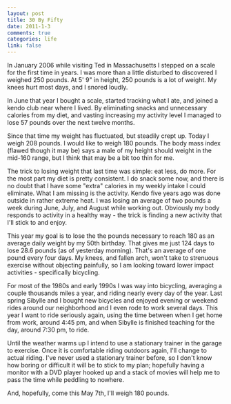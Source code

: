 ```yaml
--- 
layout: post
title: 30 By Fifty
date: 2011-1-3
comments: true
categories: life
link: false
---
```

In January 2006 while visiting Ted in Massachusetts I stepped on a scale for the first time in years. I was more than a little disturbed to discovered I weighed 250 pounds. At 5' 9" in height, 250 pounds is a lot of weight. My knees hurt most days, and I snored loudly.

In June that year I bought a scale, started tracking what I ate, and joined a kendo club near where I lived. By eliminating snacks and unnecessary calories from my diet, and vasting increasing my activity level I managed to lose 57 pounds over the next twelve months.

Since that time my weight has fluctuated, but steadily crept up. Today I weigh 208 pounds. I would like to weigh 180 pounds. The body mass index (flawed though it may be) says a male of my height should weight in the mid-160 range, but I think that may be a bit too thin for me.

The trick to losing weight that last time was simple: eat less, do more. For the most part my diet is pretty consistent. I do snack some now, and there is no doubt that I have some "extra" calories in my weekly intake I could eliminate. What I am missing is the activity. Kendo five years ago was done outside in rather extreme heat. I was losing an average of two pounds a week during June, July, and August while working out. Obviously my body responds to activity in a healthy way - the trick is finding a new activity that I'll stick to and enjoy.

This year my goal is to lose the the pounds necessary to reach 180 as an average daily weight by my 50th birthday. That gives me just 124 days to lose 28.6 pounds (as of yesterday morning). That's an average of one pound every four days. My knees, and fallen arch, won't take to strenuous exercise without objecting painfully, so I am looking toward lower impact activities - specifically bicycling.

For most of the 1980s and early 1990s I was way into bicycling, averaging a couple thousands miles a year, and riding nearly every day of the year. Last spring Sibylle and I bought new bicycles and enjoyed evening or weekend rides around our neighborhood and I even rode to work several days. This year I want to ride seriously again, using the time between when I get home from work, around 4:45 pm, and when Sibylle is finished teaching for the day, around 7:30 pm, to ride.

Until the weather warms up I intend to use a stationary trainer in the garage to exercise. Once it is comfortable riding outdoors again, I'll change to actual riding. I've never used a stationary trainer before, so I don't know how boring or difficult it will be to stick to my plan; hopefully having a monitor with a DVD player hooked up and a stack of movies will help me to pass the time while peddling to nowhere.

And, hopefully, come this May 7th, I'll weigh 180 pounds.
